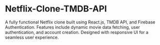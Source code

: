 # Netflix-Clone-TMDB-API
A fully functional Netflix clone built using React.js, TMDB API, and Firebase Authentication. Features include dynamic movie data fetching, user authentication, and account creation. Designed with responsive UI for a seamless user experience.
